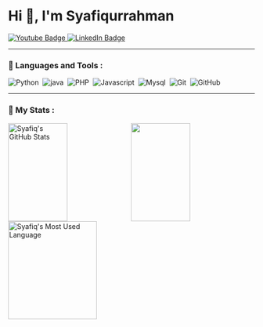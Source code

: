 <h1>Hi 👋, I'm Syafiqurrahman</h1>

<div id="badges">
  <a href="https://www.instagram.com/syafiqrhmn/">
    <img src="https://img.shields.io/badge/instagram-red?style=for-the-badge&logo=instagram&logoColor=white" alt="Youtube Badge"/>
  </a>
  <a href="https://www.linkedin.com/in/syafiqurrahman-a294b9148/">
    <img src="https://img.shields.io/badge/LinkedIn-blue?style=for-the-badge&logo=linkedin&logoColor=white" alt="LinkedIn Badge"/>
  </a>
</div>

---

### 🧰 Languages and Tools :
![Python](https://img.shields.io/badge/Python-3776AB?style=flat&logo=python&logoColor=white)&nbsp;
![java](https://img.shields.io/badge/Java-ED8B00?style=flat&logo=java&logoColor=white)&nbsp;
![PHP](https://img.shields.io/badge/PHP-777BB4?style=flat&logo=php&logoColor=white)&nbsp;
![Javascript](https://img.shields.io/badge/JavaScript-F7DF1E?style=flat&logo=javascript&logoColor=black)&nbsp;
![Mysql](https://img.shields.io/badge/MySQL-00000F?style=flat&logo=mysql&logoColor=white)&nbsp;
![Git](https://img.shields.io/badge/Git-%23F05033.svg?style=flat&logo=git&logoColor=white)&nbsp;
![GitHub](https://img.shields.io/badge/-GitHub-05122A?style=flat&logo=github)&nbsp;

---

### 🤟 My Stats :
<img align="center" height="200px" width="49%" src="https://github-readme-stats-eight-theta.vercel.app/api?username=SyafiqRhmn&show_icons=true&hide_border=true&theme=chartreuse-dark&include_all_commits=true&count_private=true" alt="Syafiq's GitHub Stats"> <img align="center" height="200px" width="49%" src="https://github-readme-streak-stats.herokuapp.com/?user=SyafiqRhmn&hide_border=true&theme=chartreuse-dark"> 
<img align="center" height="200px" width="60%" src="https://github-readme-stats-eight-theta.vercel.app/api/top-langs/?username=SyafiqRhmn&langs_count=8&layout=compact&hide_border=true&theme=chartreuse-dark" alt="Syafiq's Most Used Language">


